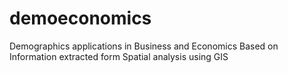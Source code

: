 # demoeconomics
Demographics  applications in Business and Economics Based on Information extracted form Spatial analysis using GIS
